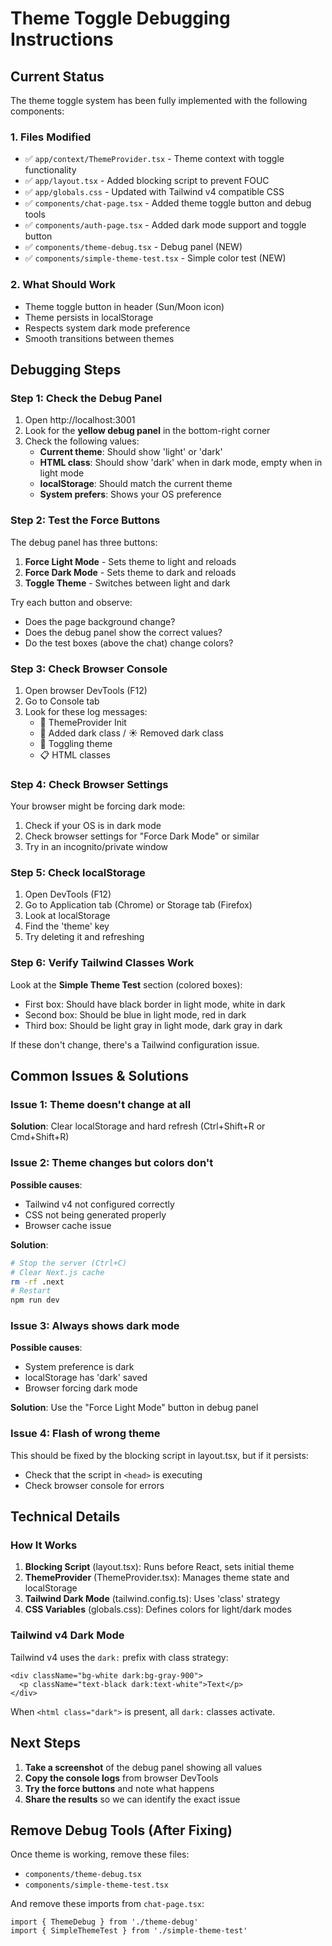 # Theme Toggle Debugging Instructions

## Current Status
The theme toggle system has been fully implemented with the following components:

### 1. Files Modified
- ✅ `app/context/ThemeProvider.tsx` - Theme context with toggle functionality
- ✅ `app/layout.tsx` - Added blocking script to prevent FOUC
- ✅ `app/globals.css` - Updated with Tailwind v4 compatible CSS
- ✅ `components/chat-page.tsx` - Added theme toggle button and debug tools
- ✅ `components/auth-page.tsx` - Added dark mode support and toggle button
- ✅ `components/theme-debug.tsx` - Debug panel (NEW)
- ✅ `components/simple-theme-test.tsx` - Simple color test (NEW)

### 2. What Should Work
- Theme toggle button in header (Sun/Moon icon)
- Theme persists in localStorage
- Respects system dark mode preference
- Smooth transitions between themes

## Debugging Steps

### Step 1: Check the Debug Panel
1. Open http://localhost:3001
2. Look for the **yellow debug panel** in the bottom-right corner
3. Check the following values:
   - **Current theme**: Should show 'light' or 'dark'
   - **HTML class**: Should show 'dark' when in dark mode, empty when in light mode
   - **localStorage**: Should match the current theme
   - **System prefers**: Shows your OS preference

### Step 2: Test the Force Buttons
The debug panel has three buttons:
1. **Force Light Mode** - Sets theme to light and reloads
2. **Force Dark Mode** - Sets theme to dark and reloads
3. **Toggle Theme** - Switches between light and dark

Try each button and observe:
- Does the page background change?
- Does the debug panel show the correct values?
- Do the test boxes (above the chat) change colors?

### Step 3: Check Browser Console
1. Open browser DevTools (F12)
2. Go to Console tab
3. Look for these log messages:
   - 🎨 ThemeProvider Init
   - 🌙 Added dark class / ☀️ Removed dark class
   - 🔄 Toggling theme
   - 📋 HTML classes

### Step 4: Check Browser Settings
Your browser might be forcing dark mode:
1. Check if your OS is in dark mode
2. Check browser settings for "Force Dark Mode" or similar
3. Try in an incognito/private window

### Step 5: Check localStorage
1. Open DevTools (F12)
2. Go to Application tab (Chrome) or Storage tab (Firefox)
3. Look at localStorage
4. Find the 'theme' key
5. Try deleting it and refreshing

### Step 6: Verify Tailwind Classes Work
Look at the **Simple Theme Test** section (colored boxes):
- First box: Should have black border in light mode, white in dark
- Second box: Should be blue in light mode, red in dark
- Third box: Should be light gray in light mode, dark gray in dark

If these don't change, there's a Tailwind configuration issue.

## Common Issues & Solutions

### Issue 1: Theme doesn't change at all
**Solution**: Clear localStorage and hard refresh (Ctrl+Shift+R or Cmd+Shift+R)

### Issue 2: Theme changes but colors don't
**Possible causes**:
- Tailwind v4 not configured correctly
- CSS not being generated properly
- Browser cache issue

**Solution**: 
```bash
# Stop the server (Ctrl+C)
# Clear Next.js cache
rm -rf .next
# Restart
npm run dev
```

### Issue 3: Always shows dark mode
**Possible causes**:
- System preference is dark
- localStorage has 'dark' saved
- Browser forcing dark mode

**Solution**: Use the "Force Light Mode" button in debug panel

### Issue 4: Flash of wrong theme
This should be fixed by the blocking script in layout.tsx, but if it persists:
- Check that the script in `<head>` is executing
- Check browser console for errors

## Technical Details

### How It Works
1. **Blocking Script** (layout.tsx): Runs before React, sets initial theme
2. **ThemeProvider** (ThemeProvider.tsx): Manages theme state and localStorage
3. **Tailwind Dark Mode** (tailwind.config.ts): Uses 'class' strategy
4. **CSS Variables** (globals.css): Defines colors for light/dark modes

### Tailwind v4 Dark Mode
Tailwind v4 uses the `dark:` prefix with class strategy:
```tsx
<div className="bg-white dark:bg-gray-900">
  <p className="text-black dark:text-white">Text</p>
</div>
```

When `<html class="dark">` is present, all `dark:` classes activate.

## Next Steps

1. **Take a screenshot** of the debug panel showing all values
2. **Copy the console logs** from browser DevTools
3. **Try the force buttons** and note what happens
4. **Share the results** so we can identify the exact issue

## Remove Debug Tools (After Fixing)
Once theme is working, remove these files:
- `components/theme-debug.tsx`
- `components/simple-theme-test.tsx`

And remove these imports from `chat-page.tsx`:
```tsx
import { ThemeDebug } from './theme-debug'
import { SimpleThemeTest } from './simple-theme-test'
```